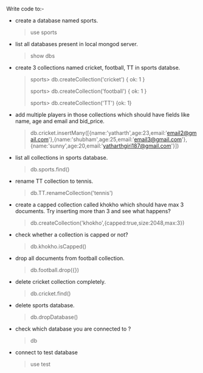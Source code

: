 Write code to:-

- create a database named sports.
  > use sports
- list all databases present in local mongod server.
  > show dbs
- create 3 collections named cricket, football, TT in sports databse.
  > sports> db.createCollection('cricket')
  > { ok: 1 }
  >
  > sports> db.createCollection('football')
  > { ok: 1 }
  >
  > sports> db.createCollection('TT')
  > {ok: 1}
- add multiple players in those collections which should have fields like name, age and email and bid_price.
  > db.cricket.insertMany([{name:'yatharth',age:23,email:'email2@gmail.com'},{name:'shubham',age:25,email:'email3@gmail.com'},{name:'sunny',age:20,email:'yatharthgiri187@gmail.com'}])
- list all collections in sports database.
  > db.sports.find()
- rename TT collection to tennis.
  > db.TT.renameCollection('tennis')
- create a capped collection called khokho which should have max 3 documents. Try inserting more than 3 and see what happens?
  > db.createCollection('khokho',{capped:true,size:2048,max:3})
- check whether a collection is capped or not?
  > db.khokho.isCapped()
- drop all documents from football collection.
  > db.football.drop({})
- delete cricket collection completely.
  > db.cricket.find()
- delete sports database.
  > db.dropDatabase()
- check which database you are connected to ?
  > db
- connect to test database
  > use test
